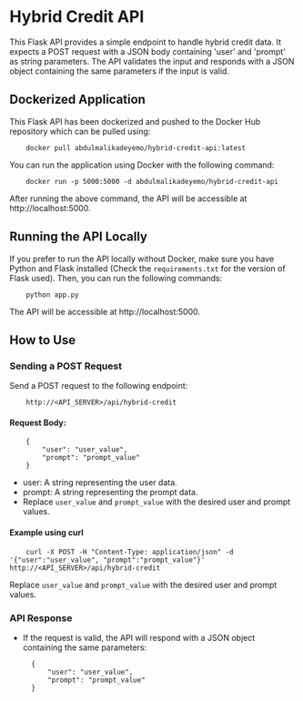 # Hybrid Credit API

This Flask API provides a simple endpoint to handle hybrid credit data. It expects a POST request with a JSON body containing 'user' and 'prompt' as string parameters. The API validates the input and responds with a JSON object containing the same parameters if the input is valid.


## **Dockerized Application**
This Flask API has been dockerized and pushed to the Docker Hub repository which can be pulled using:

        docker pull abdulmalikadeyemo/hybrid-credit-api:latest

You can run the application using Docker with the following command:

        docker run -p 5000:5000 -d abdulmalikadeyemo/hybrid-credit-api


After running the above command, the API will be accessible at http://localhost:5000.

## **Running the API Locally**
If you prefer to run the API locally without Docker, make sure you have Python and Flask installed (Check the `requirements.txt` for the version of Flask used). Then, you can run the following commands:

        python app.py

The API will be accessible at http://localhost:5000.


## How to Use

### **Sending a POST Request**
Send a POST request to the following endpoint:

        http://<API_SERVER>/api/hybrid-credit

#### **Request Body:**

        {
            "user": "user_value",
            "prompt": "prompt_value"
        }

- user: A string representing the user data.
- prompt: A string representing the prompt data.
- Replace `user_value` and `prompt_value` with the desired user and prompt values.

#### **Example using curl**

        curl -X POST -H "Content-Type: application/json" -d '{"user":"user_value", "prompt":"prompt_value"}' http://<API_SERVER>/api/hybrid-credit

Replace `user_value` and `prompt_value` with the desired user and prompt values.

### **API Response**
- If the request is valid, the API will respond with a JSON object containing the same parameters:

        {
            "user": "user_value",
            "prompt": "prompt_value"
        }







